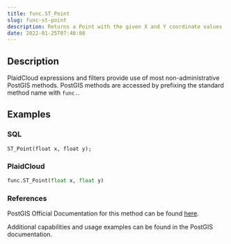 ```yaml
---
title: func.ST_Point
slug: func-st-point
description: Returns a Point with the given X and Y coordinate values
date: 2022-01-25T07:40:08
---
```



## Description


PlaidCloud expressions and filters provide use of most non-administrative PostGIS methods. PostGIS methods are accessed by prefixing the standard method name with `func.`.



## Examples


### SQL



```
ST_Point(float x, float y);
```


### PlaidCloud



```python
func.ST_Point(float x, float y)
```


### References


PostGIS Official Documentation for this method can be found [here](https://postgis.net/docs/manual-3.1/ST_Point.html).



Additional capabilities and usage examples can be found in the PostGIS documentation.

